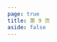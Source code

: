 ```yaml
---
page: true
title: 第 9 页
aside: false
---
```

<script setup>
import Page from "../.vitepress/theme/components/Page.vue";
import { useData } from "vitepress";
const { theme } = useData();
const posts = theme.value.posts.slice(80,90)
</script>
<Page :posts="posts" :pageCurrent="9" :pagesNum="13" />